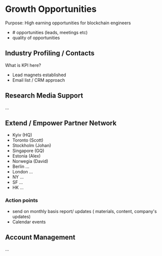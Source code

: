 # Growth Opportunities

Purpose: High earning opportunities for blockchain engineers

* \# opportunities \(leads, meetings etc\)
* quality of opportunities

## Industry Profiling / Contacts

What is KPI here? 

* Lead magnets established
* Email list / CRM approach

## Research Media Support

...

## Extend / Empower Partner Network

* Kyiv \(HQ\)
* Toronto \(Scott\)
* Stockholm \(Johan\)
* Singapore \(GQ\)
* Estonia \(Alex\)
* Norwegia \(David\)
* Berlin ...
* London ...
* NY ...
* SF ...
* HK ...

### Action points

* send on monthly basis report/ updates \( materials, content, company's updates\)
* Calendar events

## Account Management

...

